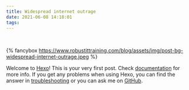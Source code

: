 ```yaml
---
title: Widespread internet outrage
date: 2021-06-08 14:18:01
tags:
---
```


<style>
 
    #banner {
    position: absolute;
    top: 0;
    left: 0;
    width: 100%;
    height: 100%;
    background: -webkit-linear-gradient(rgba(0,0,0,0.1), rgba(0,0,0,0.6)), url(https://www.robustittraining.com/blog/assets/img/post-bg-widespread-internet-outrage.jpeg) center;
    background: -moz-linear-gradient(rgba(0,0,0,0.1), rgba(0,0,0,0.6)), url(https://www.robustittraining.com/blog/assets/img/post-bg-widespread-internet-outrage.jpeg) center;
    background: -ms-linear-gradient(rgba(0,0,0,0.1), rgba(0,0,0,0.6)), url(https://www.robustittraining.com/blog/assets/img/post-bg-widespread-internet-outrage.jpeg) center;
    background: linear-gradient(rgba(0,0,0,0.1), rgba(0,0,0,0.6)), url(https://www.robustittraining.com/blog/assets/img/post-bg-widespread-internet-outrage.jpeg) center;
    -webkit-background-size: cover;
    -moz-background-size: cover;
    background-size: cover;
    z-index: -1;
}
</style>
<br>

<!-- add image to post -->

{% fancybox https://www.robustittraining.com/blog/assets/img/post-bg-widespread-internet-outrage.jpeg  %}

<!-- add content to post -->

Welcome to [Hexo](https://hexo.io/)! This is your very first post. Check [documentation](https://hexo.io/docs/) for more info. If you get any problems when using Hexo, you can find the answer in [troubleshooting](https://hexo.io/docs/troubleshooting.html) or you can ask me on [GitHub](https://github.com/hexojs/hexo/issues).
